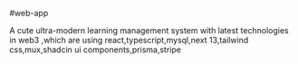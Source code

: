 #web-app

A cute ultra-modern learning management system with latest technologies in web3 ,which are using react,typescript,mysql,next 13,tailwind css,mux,shadcin ui components,prisma,stripe
